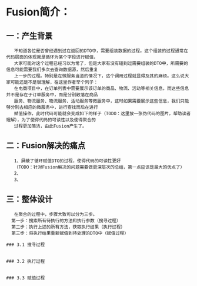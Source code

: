 # Fusion简介：
   ## 一：产生背景
       不知道各位是否曾经遇到过在返回的DTO中，需要组装数据的过程。这个组装的过程通常在代码层面的体现就是循环为某个字段进行赋值，
       大家可能对这个过程已经习以为常了，但是大家有没有碰到过需要组装的DTO中，所需要的信息可能需要我们多次去查询数据源，然后重复
       上一步的过程。特别是在微服务当道的情况下，这个调用过程就显得及其的麻烦。这么说大家可能还是不是很理解，在这里作者举个列子：
       在电商项目中，在订单列表中需要展示该订单的商品、物流、活动等相关信息，而这些信息并不是存在于订单服务中，而是分别散落在商品
       服务、物流服务、物流服务、活动服务等微服务中，这时如果需要展示这些信息，我们只能够分别去相应的微服务中，进行查找而后在进行
       赋值操作，此时代码可能就会变成如下的样子（TODO：这里放一张伪代码的图片，帮助读者理解），为了使得代码的可读性以及使得聚合的
       过程更加简洁，由此Fusion产生了。
       
  ## 二：Fusion解决的痛点
       1、屏蔽了循环赋值DTO的过程，使得代码的可读性更好
       （TODO：针对Fusion解决的问题需要做更深层次的总结，第一点应该是最大的优点了）
       2、
       3、
       
  ## 三：整体设计
       在聚合的过程中，步骤大致可以分为三步。
      第一步：搜索所有待执行的方法和执行参数（搜寻过程）
      第二步：执行上述的所有方法，获取执行结果（执行过程）
      第三步：将执行结果重新赋值到待处理的DTO中（赋值过程）
      
    ### 3.1 搜寻过程
     
     
    ### 3.2 执行过程
     
     
    ### 3.3 赋值过程       
        
       
       
  
